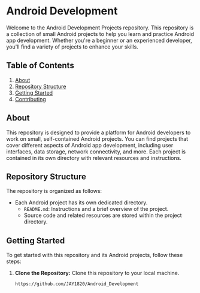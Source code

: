 # Android Development 

Welcome to the Android Development Projects repository. This repository is a collection of small Android projects to help you learn and practice Android app development. Whether you're a beginner or an experienced developer, you'll find a variety of projects to enhance your skills.

## Table of Contents

1. [About](#about)
2. [Repository Structure](#repository-structure)
3. [Getting Started](#getting-started)
4. [Contributing](#contributing)

## About

This repository is designed to provide a platform for Android developers to work on small, self-contained Android projects. You can find projects that cover different aspects of Android app development, including user interfaces, data storage, network connectivity, and more. Each project is contained in its own directory with relevant resources and instructions.

## Repository Structure

The repository is organized as follows:

- Each Android project has its own dedicated directory.
  - `README.md`: Instructions and a brief overview of the project.
  - Source code and related resources are stored within the project directory.

## Getting Started

To get started with this repository and its Android projects, follow these steps:

1. **Clone the Repository:** Clone this repository to your local machine.

   ```bash
   https://github.com/JAY1820/Android_Development
